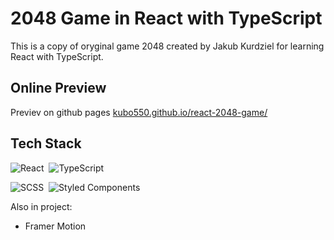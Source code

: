  # 2048 Game in React with TypeScript
 
 This is a copy of oryginal game 2048 created by Jakub Kurdziel for learning React with TypeScript.
 
 
 ## Online Preview
 
 Previev on github pages [kubo550.github.io/react-2048-game/](https://kubo550.github.io/react-2048-game/)

## Tech Stack


![React](https://img.shields.io/badge/-React-05122A?style=flat&logo=react)&nbsp;
![TypeScript](https://img.shields.io/badge/-TypeScript-05122A?style=flat&logo=typescript)&nbsp;

![SCSS](https://img.shields.io/badge/-SCSS-05122A?style=flat&logo=SASS)&nbsp;
![Styled Components](https://img.shields.io/badge/-styled_components-05122A?style=flat&logo=styled-components)&nbsp;

Also in project: 

* Framer Motion 

